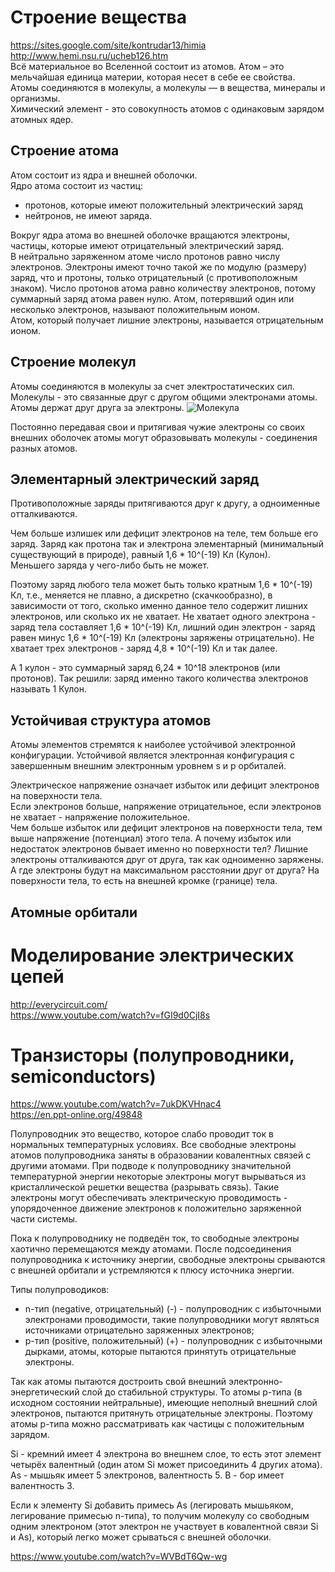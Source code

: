 # Строение вещества  
https://sites.google.com/site/kontrudar13/himia  
http://www.hemi.nsu.ru/ucheb126.htm  
Всё материальное во Вселенной состоит из атомов. Атом – это мельчайшая единица материи, которая несет в себе ее свойства.  
Атомы соединяются в молекулы, а молекулы — в вещества, минералы и организмы.  
Химический элемент - это совокупность атомов с одинаковым зарядом атомных ядер.

## Строение атома
Атом состоит из ядра и внешней оболочки.  
Ядро атома состоит из частиц:
- протонов, которые имеют положительный электрический заряд
- нейтронов, не имеют заряда.  

Вокруг ядра атома во внешней оболочке вращаются электроны, частицы, которые имеют отрицательный электрический  заряд.  
В нейтрально заряженном атоме число протонов равно числу электронов. Электроны имеют точно такой же по модулю (размеру) заряд, что и протоны, только отрицательный (с противоположным знаком). 
Число протонов атома равно количеству электронов, потому суммарный заряд атома равен нулю. 
Атом, потерявший один или несколько электронов, называют положительным ионом.  
Атом, который получает лишние электроны, называется отрицательным ионом.  

## Строение молекул
Атомы соединяются в молекулы  за счет электростатических сил.  
Молекулы - это связанные друг с другом общими электронами атомы. Атомы держат друг друга за электроны.
![Молекула](http://www.seva.ru/bbseva/img/2017/water%20molecule.jpg.jpg)  

Постоянно передавая свои и притягивая чужие электроны со своих внешних оболочек атомы могут образовывать молекулы - соединения разных атомов.

## Элементарный электрический заряд
Противоположные заряды притягиваются друг к другу, а одноименные отталкиваются.

Чем больше излишек или дефицит электронов на теле, тем больше его заряд.
Заряд как протона так и электрона элементарный (минимальный существующий в природе), равный 1,6 * 10^(-19) Кл (Кулон).  
Меньшего заряда у чего-либо быть не может. 

Поэтому заряд любого тела может быть только кратным 1,6 * 10^(-19) Кл, т.е., меняется не плавно, а дискретно (скачкообразно), в зависимости от того, сколько именно данное тело содержит лишних электронов, или сколько их не хватает. Не хватает одного электрона - заряд тела составляет 1,6 * 10^(-19) Кл, лишний один электрон - заряд равен минус 1,6 * 10^(-19) Кл (электроны заряжены отрицательно). Не хватает трех электронов - заряд 4,8 * 10^(-19) Кл и так далее. 

А 1 кулон - это суммарный заряд 6,24 * 10^18 электронов (или протонов). 
Так решили: заряд именно такого количества электронов называть 1 Кулон.

## Устойчивая структура атомов
Атомы элементов стремятся к наиболее устойчивой электронной конфигурации. Устойчивой является электронная конфигурация с завершенным внешним электронным уровнем s и p орбиталей.  

Электрическое напряжение означает избыток или дефицит электронов на поверхности тела.  
Если электронов больше, напряжение отрицательное, если электронов не хватает - напряжение положительное.  
Чем больше избыток или дефицит электронов на поверхности тела, тем выше напряжение (потенциал) этого тела. 
А почему избыток или недостаток электронов бывает именно но поверхности тел? Лишние электроны отталкиваются друг от друга, так как одноименно заряжены. А где электроны будут на максимальном расстоянии друг от друга? На поверхности тела, то есть на внешней кромке (границе) тела.

## Атомные орбитали



# Моделирование электрических цепей  
http://everycircuit.com/  
https://www.youtube.com/watch?v=fGI9d0CjI8s  

# Транзисторы (полупроводники, semiconductors)  
https://www.youtube.com/watch?v=7ukDKVHnac4  
https://en.ppt-online.org/49848

Полупроводник это вещество, которое слабо проводит ток в нормальных температурных условиях. Все свободные электроны атомов полупроводника заняты в образовании ковалентных связей с другими атомами. При подводе к полупроводнику значительной температурной энергии некоторые электроны могут вырываться из кристаллической решетки вещества (разрывать связь). Такие электроны могут обеспечивать электрическую проводимость - упорядоченное движение электронов к положительно заряженной части системы.

Пока к полупроводнику не подведён ток, то свободные электроны хаотично перемещаются между атомами. После подсоединения полупроводника к источнику энергии, свободные электроны срываются с внешней орбитали и устремляются к плюсу источника энергии.  

Типы полупроводиков:
- n-тип (negative, отрицательный) (-) - полупроводник с избыточными электронами проводимости, такие полупроводники могут являться источниками отрицательно заряженных электронов;  
- p-тип (positive, положительный) (+) - полупроводник с избыточными дырками, атомы, которые пытаются принятуть отрицательные электроны.

Так как атомы пытаются достроить свой внешний электронно-энергетический слой до стабильной структуры. То атомы p-типа (в исходном состоянии нейтральные), имеющие неполный внешний слой электронов, пытаются притянуть отрицательные электроны. Поэтому атомы p-типа можно рассматривать как частицы с положительным зарядом.  

Si - кремний имеет 4 электрона во внешнем слое, то есть этот элемент четырёх валентный (один атом Si может присоединить 4 других атома).
As - мышьяк имеет 5 электронов, валентность 5.
B - бор имеет валентность 3.

Если к элементу Si добавить примесь As (легировать мышьяком, легирование примесью n-типа), то получим молекулу со свободным одним электроном (этот электрон не участвует в ковалентной связи Si и As), который легко может срываться с внешней оболочки.


https://www.youtube.com/watch?v=WVBdT6Qw-wg

